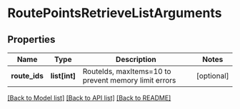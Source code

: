 # RoutePointsRetrieveListArguments

## Properties
Name | Type | Description | Notes
------------ | ------------- | ------------- | -------------
**route_ids** | **list[int]** | RouteIds, maxItems&#x3D;10 to prevent memory limit errors | [optional] 

[[Back to Model list]](../README.md#documentation-for-models) [[Back to API list]](../README.md#documentation-for-api-endpoints) [[Back to README]](../README.md)


